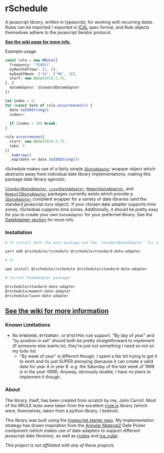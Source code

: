 # rSchedule

A javascript library, written in typescript, for working with recurring dates. Rules can be imported / exported in [ICAL](https://tools.ietf.org/html/rfc5545) spec format, and Rule objects themselves adhere to the javascript iterator protocol.

**[See the wiki page for more info.](https://gitlab.com/john.carroll.p/rschedule/wikis/home#installation)**

Example usage:

```typescript
const rule = new RRule({
  frequency: 'YEARLY',
  byMonthOfYear: [2, 6],
  byDayOfWeek: ['SU', ['MO', 3]],
  start: new Date(2010,1,7),
}, {
  dateAdapter: StandardDateAdapter
})

let index = 0;
for (const date of rule.occurrences()) {
  date.toISOString()
  index++
  
  if (index > 10) break;
}

rule.occurrences({
  start: new Date(2010,5,7),
  take: 5
})
  .toArray()
  .map(date => date.toISOString())
```

rSchedule makes use of a fairly simple [`IDateAdapter`](https://gitlab.com/john.carroll.p/rschedule/wikis/date-adapter/date-adapter-interface) wrapper object which abstracts away from individual date library implementations, making this package date library agnostic.

[`StandardDateAdapter`](https://gitlab.com/john.carroll.p/rschedule/wikis/date-adapter/standard-date-adapter), [`LuxonDateAdapter`](https://gitlab.com/john.carroll.p/rschedule/wikis/date-adapter/luxon-date-adapter), [`MomentDateAdapter`](https://gitlab.com/john.carroll.p/rschedule/wikis/date-adapter/moment-date-adapter), and [`MomentTZDateAdapter`](https://gitlab.com/john.carroll.p/rschedule/wikis/date-adapter/moment-tz-date-adapter) packages currently exists which provide a [`IDateAdapter`](https://gitlab.com/john.carroll.p/rschedule/wikis/date-adapter/date-adapter) complient wrapper for a variety of date libraries (and the standard javascript `Date` object). If your chosen date adapter supports time zones, rSchedule supports time zones. Additionally, it should be pretty easy for you to create your own `DateAdapter` for your preferred library. See the [DateAdapter section](https://gitlab.com/john.carroll.p/rschedule/wikis/date-adapter/date-adapter-interface) for more info.

### Installation

```bash
# To install both the main package and the `StandardDateAdapter` for standard javascript dates */

yarn add @rschedule/rschedule @rschedule/standard-date-adapter

# or

npm install @rschedule/rschedule @rschedule/standard-date-adapter

# Current DateAdapter packages

@rschedule/standard-date-adapter
@rschedule/moment-date-adapter
@rschedule/luxon-date-adapter
```

## [See the wiki for more information](https://gitlab.com/john.carroll.p/rschedule/wikis/home#installation)

### Known Limitations

- No `BYWEEKNO`, `BYYEARDAY`, or `BYSETPOS` rule support. "By day of year" and "by position in set" should both be pretty straightforward to implement (if someone else wants to), they're just not something I need so not on my todo list.
  - "By week of year" is different though. I spent a fair bit trying to get it to work and its just SUPER annoying (because it can create a valid date for year A in year B. e.g. the Saturday of the last week of 1998 *is in the year 1999*). Anyway, obviously doable, I have no plans to implement it though.

### About

The library, itself, has been created from scratch by me, John Carroll. Most of the RRULE tests were taken from the excellent [rrule.js](https://github.com/jakubroztocil/rrule) library (which were, themselves, taken from a python library, I believe).

This library was built using the [typescript starter repo](https://github.com/bitjson/typescript-starter). My implementation strategy has drawn inspiration from the [Angular Material2](https://github.com/angular/material2) Date Picker component (which makes use of date adapters to support different javascript date libraries), as well as [rrulejs](https://github.com/jakubroztocil/rrule) and [ice_cube](https://github.com/seejohnrun/ice_cube).

*This project is not affiliated with any of these projects.*